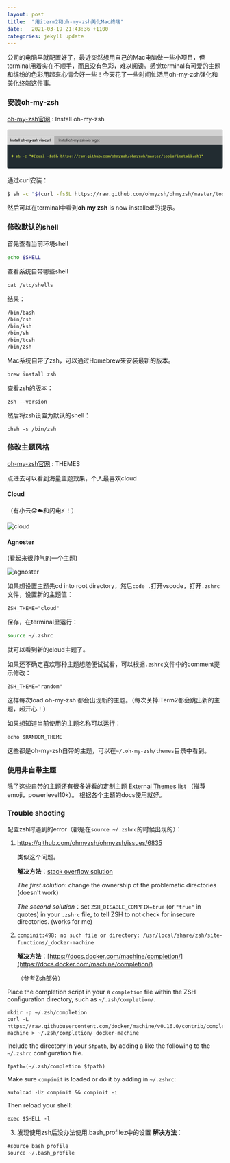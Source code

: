 ```yaml
---
layout: post
title:  "用iterm2和oh-my-zsh美化Mac终端"
date:   2021-03-19 21:43:36 +1100
categories: jekyll update
---
```


公司的电脑早就配置好了，最近突然想用自己的Mac电脑做一些小项目，但terminal用着实在不顺手，而且没有色彩，难以阅读。感觉terminal有可爱的主题和缤纷的色彩用起来心情会好一些！今天花了一些时间忙活用oh-my-zsh强化和美化终端这件事。

### 安装oh-my-zsh

[oh-my-zsh官网](ohmyz.sh) : Install oh-my-zsh

![image-20210319201507039](/assets/image-20210319201507039.png)



通过curl安装：

```bash
$ sh -c "$(curl -fsSL https://raw.github.com/ohmyzsh/ohmyzsh/master/tools/install.sh)"
```

然后可以在terminal中看到**oh my zsh** is now installed!的提示。

### 修改默认的shell

首先查看当前环境shell
```bash
echo $SHELL
```

查看系统自带哪些shell

```
cat /etc/shells
```
结果：
```
/bin/bash
/bin/csh
/bin/ksh
/bin/sh
/bin/tcsh
/bin/zsh
```
Mac系统自带了zsh，可以通过Homebrew来安装最新的版本。

```
brew install zsh
```

查看zsh的版本：

```
zsh --version
```

然后将zsh设置为默认的shell：

```
chsh -s /bin/zsh
```

### 修改主题风格

[oh-my-zsh官网](ohmyz.sh) : THEMES

点进去可以看到海量主题效果，个人最喜欢cloud

#### Cloud
（有小云朵☁️和闪电⚡️！）

![cloud](https://user-images.githubusercontent.com/49100982/108254774-7c416800-716c-11eb-9ea8-8f8cbac82922.jpg)

#### Agnoster

(看起来很帅气的一个主题)

![agnoster](https://user-images.githubusercontent.com/49100982/108254745-777cb400-716c-11eb-800a-a8cfa612253f.jpg)

如果想设置主题先cd into root directory，然后`code .`打开vscode，打开`.zshrc`文件，设置新的主题值：

```
ZSH_THEME="cloud"
```

保存，在terminal里运行：

```bash
source ~/.zshrc
```

就可以看到新的cloud主题了。

如果还不确定喜欢哪种主题想随便试试看，可以根据`.zshrc`文件中的comment提示修改：

```
ZSH_THEME="random"
```

这样每次load oh-my-zsh 都会出现新的主题。（每次关掉iTerm2都会跳出新的主题，超开心！）

如果想知道当前使用的主题名称可以运行：

```
echo $RANDOM_THEME
```

这些都是oh-my-zsh自带的主题，可以在`~/.oh-my-zsh/themes`目录中看到。

### 使用非自带主题

除了这些自带的主题还有很多好看的定制主题 [External Themes list](https://github.com/ohmyzsh/ohmyzsh/wiki/External-themes)
（推荐emoji，powerlevel10k）。
根据各个主题的docs使用就好。

### Trouble shooting
配置zsh时遇到的error（都是在`source ~/.zshrc`的时候出现的）：

1. https://github.com/ohmyzsh/ohmyzsh/issues/6835

   类似这个问题。

   **解决方法**：[stack overflow solution](https://stackoverflow.com/questions/61433167/zsh-detects-insecure-completion-dependent-directories)

   *The first solution*: change the ownership of the problematic directories (doesn't  work)

   *The second solution*：set `ZSH_DISABLE_COMPFIX=true` (or `"true"` in quotes) in your `.zshrc` file, to tell ZSH to not check for insecure directories. (works for me)

2. `compinit:498: no such file or directory: /usr/local/share/zsh/site-functions/_docker-machine`

   **解决方法**：[https://docs.docker.com/machine/completion/](https://docs.docker.com/machine/completion/)

   （参考Zsh部分）

Place the completion script in your a `completion` file within the ZSH configuration directory, such as `~/.zsh/completion/`.

```
mkdir -p ~/.zsh/completion
curl -L https://raw.githubusercontent.com/docker/machine/v0.16.0/contrib/completion/zsh/_docker-machine > ~/.zsh/completion/_docker-machine
```

Include the directory in your `$fpath`, by adding a like the following to the `~/.zshrc` configuration file.

```
fpath=(~/.zsh/completion $fpath)
```

Make sure `compinit` is loaded or do it by adding in `~/.zshrc`:

```
autoload -Uz compinit && compinit -i
```

Then reload your shell:

```
exec $SHELL -l
```
3. 发现使用zsh后没办法使用.bash_profilez中的设置
**解决方法**：
```
#source bash profile
source ~/.bash_profile
```